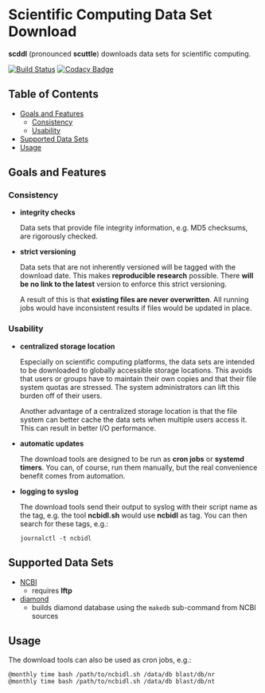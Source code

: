 Scientific Computing Data Set Download
======================================

**scddl** (pronounced **scuttle**) downloads data sets for scientific
computing.

[![Build Status](https://travis-ci.com/idiv-biodiversity/scddl.svg?branch=master)](https://travis-ci.com/idiv-biodiversity/scddl)
[![Codacy Badge](https://api.codacy.com/project/badge/Grade/8f8c1bd0b2b84e57be194b3c55cd3e89)](https://www.codacy.com/app/idiv-biodiversity/scddl?utm_source=github.com&amp;utm_medium=referral&amp;utm_content=idiv-biodiversity/scddl&amp;utm_campaign=Badge_Grade)


Table of Contents
-----------------

<!-- toc -->

- [Goals and Features](#goals-and-features)
  * [Consistency](#consistency)
  * [Usability](#usability)
- [Supported Data Sets](#supported-data-sets)
- [Usage](#usage)

<!-- tocstop -->


Goals and Features
------------------

### Consistency

-   **integrity checks**

    Data sets that provide file integrity information, e.g. MD5 checksums, are
    rigorously checked.

-   **strict versioning**

    Data sets that are not inherently versioned will be tagged with the
    download date. This makes **reproducible research** possible. There **will
    be no link to the latest** version to enforce this strict versioning.

    A result of this is that **existing files are never overwritten**. All
    running jobs would have inconsistent results if files would be updated in
    place.


### Usability

-   **centralized storage location**

    Especially on scientific computing platforms, the data sets are intended to
    be downloaded to globally accessible storage locations. This avoids that
    users or groups have to maintain their own copies and that their file
    system quotas are stressed. The system administrators can lift this burden
    off of their users.

    Another advantage of a centralized storage location is that the file system
    can better cache the data sets when multiple users access it. This can
    result in better I/O performance.

-   **automatic updates**

    The download tools are designed to be run as **cron jobs** or **systemd
    timers**. You can, of course, run them manually, but the real convenience
    benefit comes from automation.

-   **logging to syslog**

    The download tools send their output to syslog with their script name as
    the tag, e.g. the tool **ncbidl.sh** would use **ncbidl** as tag. You can
    then search for these tags, e.g.:

        journalctl -t ncbidl


Supported Data Sets
-------------------

- [NCBI](https://ftp.ncbi.nlm.nih.gov)
  - requires **lftp**
- [diamond](https://github.com/bbuchfink/diamond)
  - builds diamond database using the `makedb` sub-command from NCBI sources


Usage
-----

The download tools can also be used as cron jobs, e.g.:

```
@monthly time bash /path/to/ncbidl.sh /data/db blast/db/nr
@monthly time bash /path/to/ncbidl.sh /data/db blast/db/nt
```

